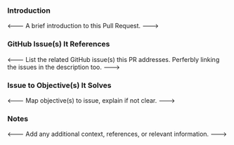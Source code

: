 ### Introduction
<--- A brief introduction to this Pull Request. --->


### GitHub Issue(s) It References
<--- List the related GitHub issue(s) this PR addresses. Perferbly linking the issues in the description too. --->


### Issue to Objective(s) It Solves
<--- Map objective(s) to issue, explain if not clear. --->


### Notes
<--- Add any additional context, references, or relevant information.  --->
